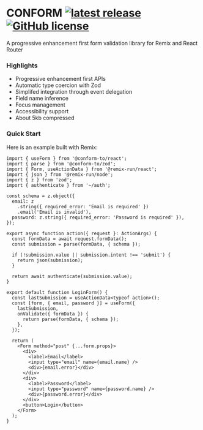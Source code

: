 # CONFORM [![latest release](https://img.shields.io/github/v/release/edmundhung/conform?display_name=tag&sort=semver&style=flat-square&labelColor=333&color=000)](https://github.com/edmundhung/conform/releases) [![GitHub license](https://img.shields.io/github/license/edmundhung/conform?style=flat-square&labelColor=333&color=000)](https://github.com/edmundhung/conform/blob/main/LICENSE)

A progressive enhancement first form validation library for Remix and React Router

### Highlights

- Progressive enhancement first APIs
- Automatic type coercion with Zod
- Simplifed integration through event delegation
- Field name inference
- Focus management
- Accessibility support
- About 5kb compressed

### Quick Start

Here is an example built with Remix:

```tsx
import { useForm } from '@conform-to/react';
import { parse } from '@conform-to/zod';
import { Form, useActionData } from '@remix-run/react';
import { json } from '@remix-run/node';
import { z } from 'zod';
import { authenticate } from '~/auth';

const schema = z.object({
  email: z
    .string({ required_error: 'Email is required' })
    .email('Email is invalid'),
  password: z.string({ required_error: 'Password is required' }),
});

export async function action({ request }: ActionArgs) {
  const formData = await request.formData();
  const submission = parse(formData, { schema });

  if (!submission.value || submission.intent !== 'submit') {
    return json(submission);
  }

  return await authenticate(submission.value);
}

export default function LoginForm() {
  const lastSubmission = useActionData<typeof action>();
  const [form, { email, password }] = useForm({
    lastSubmission,
    onValidate({ formData }) {
      return parse(formData, { schema });
    },
  });

  return (
    <Form method="post" {...form.props}>
      <div>
        <label>Email</label>
        <input type="email" name={email.name} />
        <div>{email.error}</div>
      </div>
      <div>
        <label>Password</label>
        <input type="password" name={password.name} />
        <div>{password.error}</div>
      </div>
      <button>Login</button>
    </Form>
  );
}
```
